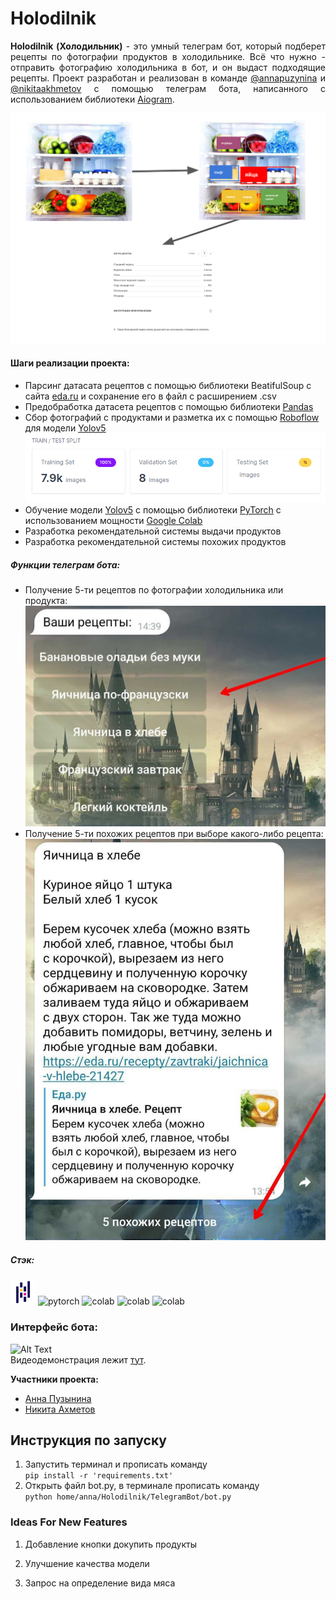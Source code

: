 # Holodilnik
<p align="justify"><b>Holodilnik (Холодильник)</b> -  это умный телеграм бот, который подберет рецепты по фотографии продуктов в холодильнике. Всё что нужно - отправить фотографию холодильника в бот, и он выдаст подходящие рецепты.
Проект разработан и реализован в команде <a href="https://t.me/annapuzynina">@annapuzynina</a> и <a href="https://t.me/estoy_hablando_contigo">@nikitaakhmetov</a> с помощью телеграм бота, написанного с использованием библиотеки <a href="https://docs.aiogram.dev/en/latest/">Aiogram</a>.</p>

<img src="https://github.com/avpuzynina/Holodilnik/blob/main/image_save/project_idea.png" alt="альтернативный текст" />

#### Шаги реализации проекта:
- Парсинг датасата рецептов с помощью библиотеки BeatifulSoup с сайта [eda.ru](https://eda.ru/) и сохранение его в файл с расширением .csv
- Предобработка датасета рецептов с помощью библиотеки [Pandas](https://pandas.pydata.org/)
- Сбор фотографий с продуктами и разметка их с помощью [Roboflow](https://app.roboflow.com/holod/holodilnik_products_new/4) для модели [Yolov5](https://github.com/ultralytics/yolov5)
![image](https://github.com/avpuzynina/Holodilnik/blob/main/image_save/train_valid_dataset.png)
- Обучение модели [Yolov5](https://github.com/ultralytics/yolov5) с помощью библиотеки [PyTorch](https://pytorch.org/) c использованием мощности [Google Colab](https://colab.research.google.com/)
- Разработка рекомендательной системы выдачи продуктов
- Разработка рекомендательной системы похожих продуктов

##### **Функции телеграм бота:**
- Получение 5-ти рецептов по фотографии холодильника или продукта:
![image](https://github.com/avpuzynina/Holodilnik/blob/main/image_save/interface_1.jpg)
- Получение 5-ти похожих рецептов при выборе какого-либо рецепта:
![image](https://github.com/avpuzynina/Holodilnik/blob/main/image_save/interface_2.jpg)

##### Стэк:
<img src="https://raw.githubusercontent.com/devicons/devicon/2ae2a900d2f041da66e950e4d48052658d850630/icons/pandas/pandas-original.svg" alt="pandas" width="40" height="40"/>
<img src="https://www.vectorlogo.zone/logos/pytorch/pytorch-icon.svg" alt="pytorch" width="40" height="40"/> </a> 
<img src="https://upload.wikimedia.org/wikipedia/commons/d/d0/Google_Colaboratory_SVG_Logo.svg" alt="colab" width="40" height="40"/>
<img src="https://avatars.githubusercontent.com/u/33784865?s=200&v=4" alt="colab" width="40" height="40"/>
<img src="https://encrypted-tbn0.gstatic.com/images?q=tbn:ANd9GcQSbfHP132oL2LKGsA_kV5VSekHToyfRZmd1mXXmuBmbA&s" alt="colab" width="40" height="40"/>

### Интерфейс бота:
![Alt Text](https://github.com/avpuzynina/Holodilnik/blob/main/image_save/interface_telegrambot.gif)\
Видеодемонстрация лежит [тут](https://youtube.com/shorts/6m-21gWsE0Q?feature=share).

**Участники проекта:**
- [Анна Пузынина](https://github.com/avpuzynina) 
- [Никита Ахметов](https://github.com/SenhorMaestro)

## Инструкция по запуску
1. Запустить терминал и прописать команду\
`pip install -r 'requirements.txt'`
2. Открыть файл bot.py, в терминале прописать команду\
```python home/anna/Holodilnik/TelegramBot/bot.py```

### Ideas For New Features
1. Добавление кнопки докупить продукты


2. Улучшение качества модели


3. Запрос на определение вида мяса






